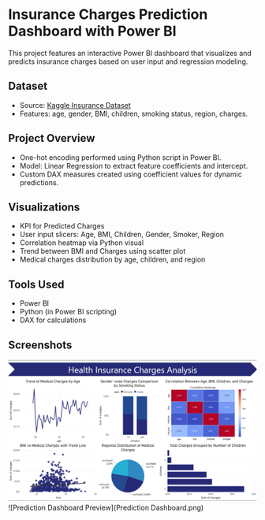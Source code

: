 # Insurance Charges Prediction Dashboard with Power BI

This project features an interactive Power BI dashboard that visualizes and predicts insurance charges based on user input and regression modeling.

## Dataset
- Source: [Kaggle Insurance Dataset](https://www.kaggle.com/datasets/mirichoi0218/insurance)
- Features: age, gender, BMI, children, smoking status, region, charges.

## Project Overview
- One-hot encoding performed using Python script in Power BI.
- Model: Linear Regression to extract feature coefficients and intercept.
- Custom DAX measures created using coefficient values for dynamic predictions.

## Visualizations
- KPI for Predicted Charges
- User input slicers: Age, BMI, Children, Gender, Smoker, Region
- Correlation heatmap via Python visual
- Trend between BMI and Charges using scatter plot
- Medical charges distribution by age, children, and region

## Tools Used
- Power BI
- Python (in Power BI scripting)
- DAX for calculations

## Screenshots
![Dashboard Preview](Dashboard.png)
![Prediction Dashboard Preview](Prediction Dashboard.png)

